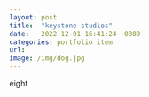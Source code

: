 ```yaml
---
layout: post
title:  "keystone studios"
date:   2022-12-01 16:41:24 -0800
categories: portfolio item
url:
image: /img/dog.jpg
---
```

eight